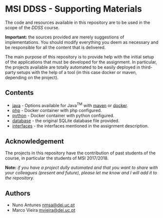 # MSI DDSS - Supporting Materials
 

The code and resources available in this repository are to be used in the scope of the *DDSS* course.


**Important:** the sources provided are merely suggestions of implementations. 
You should modify everything you deem as necessary and be responsible for all the content that is delivered.


The main purpose of this repository is to provide help with the initial setup of the applications that must be developed for the assignment. 
In particular, the projects available are totally automated to be easily deployed in third-party setups with the help of a tool (in this case docker or maven, depending on the project).
 
 
 
## Contents

* [java](java) - Options available for Java<sup>TM</sup> with [maven](java/docker/ddss-mvn) or [docker](java/docker).
* [php](php) - Docker container with php configured. 
* [python](python) -  Docker container with python configured.
* [database](database) - the original SQLite database file provided.
* [interfaces](interfaces) - the interfaces mentioned in the assignment description.
 



## Acknowledgement

The projects in this repository have the contribution of past students of the course, in particular the students of MSI 2017/2018.

**Note:** *if you have a project dully automated and that you want to share with your colleagues (present and future), please let me know and I will add it to the repository.*



## Authors

* Nuno Antunes <nmsa@dei.uc.pt>
* Marco Vieira <mvieira@dei.uc.pt>

